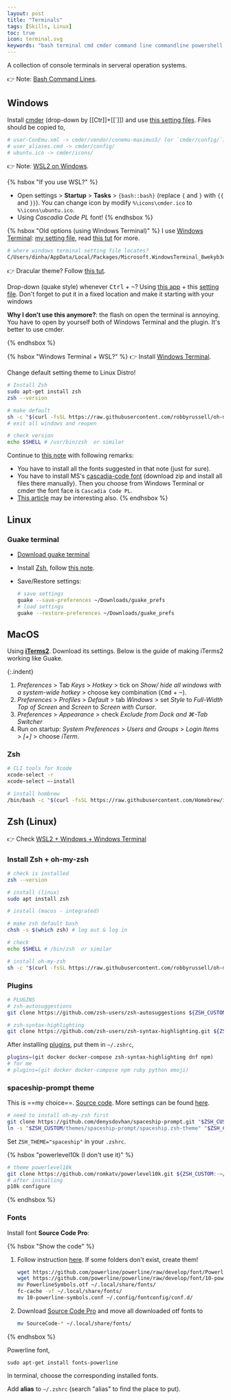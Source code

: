 ```yaml
---
layout: post
title: "Terminals"
tags: [Skills, Linux]
toc: true
icon: terminal.svg
keywords: "bash terminal cmd cmder command line commandline powershell window terminal zsh guake terminal linux ubuntu mac os osx"
---
```


A collection of console terminals in serveral operation systems.

👉 Note: [Bash Command Lines](/bash-command-line/).

## Windows

Install [cmder](https://cmder.net) (drop-down by [[Ctr]]+[[`]]) and use [this setting files](https://github.com/dinhanhthi/scripts/tree/master/settings/windows/cmder). Files should be copied to,

``` bash
# user-ConEmu.xml -> cmder/vendor/conemu-maximus5/ (or `cmder/config/`)
# user_aliases.cmd -> cmder/config/
# ubuntu.ico -> cmder/icons/
```

👉 Note: [WSL2 on Windows](/docker-wsl2-windows/).

{% hsbox "If you use WSL?" %}
- Open settings > **Startup** > **Tasks** > `{bash::bash}` (replace `{` and `}` with `{{` and `}}`). You can change icon by modify `%\icons\cmder.ico` to `%\icons\ubuntu.ico`.
- Using _Cascadia Code PL_ font!
{% endhsbox %}

{% hsbox "Old options (using Windows Terminal)" %}
I use [Windows Terminal](https://github.com/microsoft/terminal): [my setting file](https://github.com/dinhanhthi/scripts/blob/master/settings/windows/windows_terminal/settings.json), read [this tut](https://docs.microsoft.com/en-us/windows/terminal/customize-settings/profile-settings) for more.

``` bash
# where windows terminal setting file locates?
C/Users/dinha/AppData/Local/Packages/Microsoft.WindowsTerminal_8wekyb3d8bbwe/LocalState/settings.json
```

👉 Dracular theme? Follow [this tut](https://draculatheme.com/windows-terminal).

Drop-down (quake style) whenever <kbd>Ctrl</kbd> + <kbd>~</kbd>? Using [this app](https://github.com/flyingpie/windows-terminal-quake) + this [setting file](https://github.com/dinhanhthi/scripts/blob/master/settings/windows/windows_terminal/windows-terminal-quake.json). Don't forget to put it in a fixed location and make it starting with your windows

**Why I don't use this anymore?**: the flash on open the terminal is annoying. You have to open by yourself both of Windows Terminal and the plugin. It's better to use cmder.

{% endhsbox %}

{% hsbox "Windows Terminal + WSL?" %}
👉 Install [Windows Terminal](https://docs.microsoft.com/en-us/windows/terminal/get-started).

Change default setting theme to Linux Distro!

``` bash
# Install Zsh
sudo apt-get install zsh
zsh --version

# make default
sh -c "$(curl -fsSL https://raw.githubusercontent.com/robbyrussell/oh-my-zsh/master/tools/install.sh)"
# exit all windows and reopen

# check version
echo $SHELL # /usr/bin/zsh  or similar
```

Continue to [this note](/terminal#zsh-linux) with following remarks:

- You have to install all the fonts suggested in that note (just for sure).
- You have to install MS's [cascadia-code font](https://github.com/microsoft/cascadia-code/releases) (download zip and install all files there manually). Then you choose from Windows Terminal or cmder the font face is `Cascadia Code PL`.
- [This article](https://docs.microsoft.com/en-us/windows/terminal/tutorials/powerline-setup) may be interesting also.
{% endhsbox %}

## Linux

### Guake terminal

- [Download guake terminal](http://guake-project.org)
- Install [Zsh](https://ohmyz.sh/), follow [this note](#zsh).
- Save/Restore settings:

	``` bash
	# save settings
	guake --save-preferences ~/Downloads/guake_prefs
	# load settings
	guake --restore-preferences ~/Downloads/guake_prefs
	```


## MacOS

Using [**iTerms2**](https://www.iterm2.com/). Download its settings. Below is the guide of making iTerms2 working like Guake.

{:.indent}
1. _Preferences_ > Tab _Keys_ > _Hotkey_ > tick on _Show/ hide all windows with a system-wide hotkey_ > choose key combination (<kbd>Cmd</kbd> + <kbd>~</kbd>).
2. _Preferences_ > _Profiles_ > _Default_ > tab _Windows_ > set _Style_ to _Full-Width Top of Screen_ and _Screen_ to _Screen with Cursor_.
3. _Preferences_ > _Appearance_ > check _Exclude from Dock and ⌘-Tab Switcher_
4. Run on startup: _System Preferences_ > _Users and Groups_ > _Login Items_ > _[+]_ > choose _iTerm_.

### Zsh

``` bash
# CLI tools for Xcode
xcode-select -r
xcode-select —-install

# install hombrew
/bin/bash -c "$(curl -fsSL https://raw.githubusercontent.com/Homebrew/install/master/install.sh)"
```

## Zsh (Linux)

👉 Check [WSL2 + Windows + Windows Terminal](/docker-wsl2-windows)

### Install Zsh + oh-my-zsh

<div class="col-2-equal">

``` bash
# check is installed
zsh --version
```

``` bash
# install (linux)
sudo apt install zsh

# install (macos - integrated)
```

``` bash
# make zsh default bash
chsh -s $(which zsh) # log out & log in
```

``` bash
# check
echo $SHELL # /bin/zsh  or similar
```
</div>

``` bash
# install oh-my-zsh
sh -c "$(curl -fsSL https://raw.githubusercontent.com/robbyrussell/oh-my-zsh/master/tools/install.sh)"
```

### Plugins

``` bash
# PLUGINS
# zsh-autosuggestions
git clone https://github.com/zsh-users/zsh-autosuggestions ${ZSH_CUSTOM:-~/.oh-my-zsh/custom}/plugins/zsh-autosuggestions

# zsh-syntax-highlighting
git clone https://github.com/zsh-users/zsh-syntax-highlighting.git ${ZSH_CUSTOM:-~/.oh-my-zsh/custom}/plugins/zsh-syntax-highlighting
```

After installing [plugins](https://github.com/ohmyzsh/ohmyzsh/wiki/Plugins), put them in `~/.zshrc`,

``` bash
plugins=(git docker docker-compose zsh-syntax-highlighting dnf npm)
# for me
# plugins=(git docker docker-compose npm ruby python emoji)
```

### spaceship-prompt theme

This is ==my choice==. [Source code](https://github.com/denysdovhan/spaceship-prompt). More settings can be found [here](https://denysdovhan.com/spaceship-prompt/docs/Options.html#exit-code-exit_code).

``` bash
# need to install oh-my-zsh first
git clone https://github.com/denysdovhan/spaceship-prompt.git "$ZSH_CUSTOM/themes/spaceship-prompt"
ln -s "$ZSH_CUSTOM/themes/spaceship-prompt/spaceship.zsh-theme" "$ZSH_CUSTOM/themes/spaceship.zsh-theme"
```

Set `ZSH_THEME="spaceship"` in your `.zshrc`.

{% hsbox "powerlevel10k (I don't use it)" %}
``` bash
# theme powerlevel10k
git clone https://github.com/romkatv/powerlevel10k.git ${ZSH_CUSTOM:-~/.oh-my-zsh/custom}/themes/powerlevel10k
# after installing
p10k configure
```
{% endhsbox %}


### Fonts

Install font **Source Code Pro**:

{% hsbox "Show the code" %}

1. Follow instruction [here](https://powerline.readthedocs.io/en/latest/installation/linux.html#fonts-installation). If some folders don't exist, create them!

	``` bash
	wget https://github.com/powerline/powerline/raw/develop/font/PowerlineSymbols.otf
	wget https://github.com/powerline/powerline/raw/develop/font/10-powerline-symbols.conf
	mv PowerlineSymbols.otf ~/.local/share/fonts/
	fc-cache -vf ~/.local/share/fonts/
	mv 10-powerline-symbols.conf ~/.config/fontconfig/conf.d/
	```
1. Download [Source Code Pro](https://github.com/adobe-fonts/source-code-pro) and move all downloaded otf fonts to

	``` bash
	mv SourceCode-* ~/.local/share/fonts/
	```

{% endhsbox %}

Powerline font,

```
sudo apt-get install fonts-powerline
```

In terminal, choose the corresponding installed fonts.

Add **alias** to `~/.zshrc` (search "alias" to find the place to put).